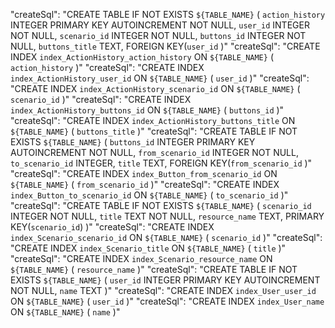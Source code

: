 "createSql": "CREATE TABLE IF NOT EXISTS `${TABLE_NAME}` (
`action_history` INTEGER PRIMARY KEY AUTOINCREMENT NOT NULL,
`user_id` INTEGER NOT NULL,
`scenario_id` INTEGER NOT NULL,
`buttons_id` INTEGER NOT NULL,
`buttons_title` TEXT,
FOREIGN KEY(`user_id`
)"
"createSql": "CREATE  INDEX `index_ActionHistory_action_history` ON `${TABLE_NAME}` (
`action_history`
)"
 "createSql": "CREATE  INDEX `index_ActionHistory_user_id` ON `${TABLE_NAME}` (
 `user_id`
 )"
 "createSql": "CREATE  INDEX `index_ActionHistory_scenario_id` ON `${TABLE_NAME}` (
 `scenario_id`
 )"
 "createSql": "CREATE  INDEX `index_ActionHistory_buttons_id` ON `${TABLE_NAME}` (
 `buttons_id`
 )"
"createSql": "CREATE  INDEX `index_ActionHistory_buttons_title` ON `${TABLE_NAME}` (
`buttons_title`
)"
"createSql": "CREATE TABLE IF NOT EXISTS `${TABLE_NAME}` (
`buttons_id` INTEGER PRIMARY KEY AUTOINCREMENT NOT NULL,
`from_scenario_id` INTEGER NOT NULL,
`to_scenario_id` INTEGER,
`title` TEXT,
FOREIGN KEY(`from_scenario_id`
)"
"createSql": "CREATE  INDEX `index_Button_from_scenario_id` ON `${TABLE_NAME}` (
`from_scenario_id`
)"
"createSql": "CREATE  INDEX `index_Button_to_scenario_id` ON `${TABLE_NAME}` (
`to_scenario_id`
)"
"createSql": "CREATE TABLE IF NOT EXISTS `${TABLE_NAME}` (
`scenario_id` INTEGER NOT NULL,
`title` TEXT NOT NULL,
`resource_name` TEXT,
PRIMARY KEY(`scenario_id`)
)"
"createSql": "CREATE  INDEX `index_Scenario_scenario_id` ON `${TABLE_NAME}` (
`scenario_id`
)"
"createSql": "CREATE  INDEX `index_Scenario_title` ON `${TABLE_NAME}` (
`title`
)"
"createSql": "CREATE  INDEX `index_Scenario_resource_name` ON `${TABLE_NAME}` (
`resource_name`
)"
"createSql": "CREATE TABLE IF NOT EXISTS `${TABLE_NAME}` (
`user_id` INTEGER PRIMARY KEY AUTOINCREMENT NOT NULL,
`name` TEXT
)"
"createSql": "CREATE  INDEX `index_User_user_id` ON `${TABLE_NAME}` (
`user_id`
)"
"createSql": "CREATE  INDEX `index_User_name` ON `${TABLE_NAME}` (
`name`
)"
